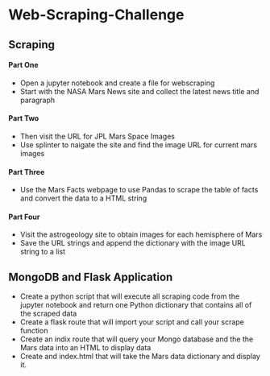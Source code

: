 # Web-Scraping-Challenge

## Scraping

#### Part One
- Open a jupyter notebook and create a file for webscraping
- Start with the NASA Mars News site and collect the latest news title and paragraph

#### Part Two
- Then visit the URL for JPL Mars Space Images
- Use splinter to naigate the site and find the image URL for current mars images

#### Part Three
- Use the Mars Facts webpage to use Pandas to scrape the table of facts and convert the data to a HTML string

#### Part Four
- Visit the astrogeology site to obtain images for each hemisphere of Mars
- Save the URL strings and append the dictionary with the image URL string to a list

## MongoDB and Flask Application
- Create a python script that will execute all scraping code from the jupyter notebook and return one Python dictionary that contains all of the scraped data
- Create a flask route that will import your script and call your scrape function
- Create an indix route that will query your Mongo database and the the Mars data into an HTML to display data
- Create and index.html that will take the Mars data dictionary and display it. 
